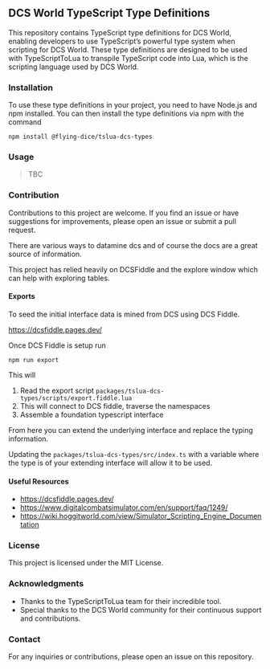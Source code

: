 ## DCS World TypeScript Type Definitions

This repository contains TypeScript type definitions for DCS World, enabling developers to use TypeScript’s powerful type system when scripting for DCS World. These type definitions are designed to be used with TypeScriptToLua to transpile TypeScript code into Lua, which is the scripting language used by DCS World.

### Installation

To use these type definitions in your project, you need to have Node.js and npm installed. You can then install the type definitions via npm with the command 

```shell
npm install @flying-dice/tslua-dcs-types
```

### Usage

> TBC

### Contribution

Contributions to this project are welcome. If you find an issue or have suggestions for improvements, please open an issue or submit a pull request.

There are various ways to datamine dcs and of course the docs are a great source of information.

This project has relied heavily on DCSFiddle and the explore window which can help with exploring tables.

#### Exports

To seed the initial interface data is mined from DCS using DCS Fiddle.

https://dcsfiddle.pages.dev/

Once DCS Fiddle is setup run 

```shell
npm run export
```

This will
1. Read the export script `packages/tslua-dcs-types/scripts/export.fiddle.lua`
2. This will connect to DCS fiddle, traverse the namespaces
3. Assemble a foundation typescript interface

From here you can extend the underlying interface and replace the typing information.

Updating the `packages/tslua-dcs-types/src/index.ts` with a variable where the type is of your extending interface will allow it to be used.

#### Useful Resources
- https://dcsfiddle.pages.dev/
- https://www.digitalcombatsimulator.com/en/support/faq/1249/
- https://wiki.hoggitworld.com/view/Simulator_Scripting_Engine_Documentation

### License

This project is licensed under the MIT License.

### Acknowledgments

- Thanks to the TypeScriptToLua team for their incredible tool.
- Special thanks to the DCS World community for their continuous support and contributions.

### Contact

For any inquiries or contributions, please open an issue on this repository.